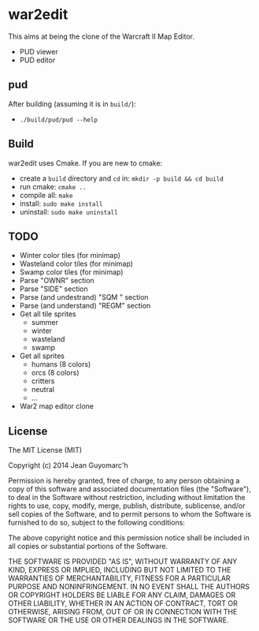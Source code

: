war2edit
========

This aims at being the clone of the Warcraft II Map Editor.

- PUD viewer
- PUD editor

pud
---

After building (assuming it is in `build/`):
- `./build/pud/pud --help`


Build
-----

war2edit uses Cmake.
If you are new to cmake:

- create a `build` directory and `cd` in: `mkdir -p build && cd build`
- run cmake: `cmake ..`
- compile all: `make`
- install: `sudo make install`
- uninstall: `sudo make uninstall`


TODO
----

- Winter color tiles (for minimap)
- Wasteland color tiles (for minimap)
- Swamp color tiles (for minimap)
- Parse "OWNR" section
- Parse "SIDE" section
- Parse (and undestrand) "SQM " section
- Parse (and understand) "REGM" section
- Get all tile sprites
  - summer
  - winter
  - wasteland
  - swamp
- Get all sprites
  - humans (8 colors)
  - orcs (8 colors)
  - critters
  - neutral
  - ...
- War2 map editor clone


License
-------

The MIT License (MIT)

Copyright (c) 2014 Jean Guyomarc'h

Permission is hereby granted, free of charge, to any person obtaining a copy
of this software and associated documentation files (the "Software"), to deal
in the Software without restriction, including without limitation the rights
to use, copy, modify, merge, publish, distribute, sublicense, and/or sell
copies of the Software, and to permit persons to whom the Software is
furnished to do so, subject to the following conditions:

The above copyright notice and this permission notice shall be included in
all copies or substantial portions of the Software.

THE SOFTWARE IS PROVIDED "AS IS", WITHOUT WARRANTY OF ANY KIND, EXPRESS OR
IMPLIED, INCLUDING BUT NOT LIMITED TO THE WARRANTIES OF MERCHANTABILITY,
FITNESS FOR A PARTICULAR PURPOSE AND NONINFRINGEMENT. IN NO EVENT SHALL THE
AUTHORS OR COPYRIGHT HOLDERS BE LIABLE FOR ANY CLAIM, DAMAGES OR OTHER
LIABILITY, WHETHER IN AN ACTION OF CONTRACT, TORT OR OTHERWISE, ARISING FROM,
OUT OF OR IN CONNECTION WITH THE SOFTWARE OR THE USE OR OTHER DEALINGS IN
THE SOFTWARE.


